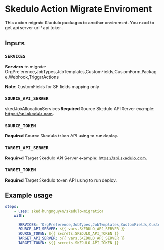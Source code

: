 # Skedulo Action Migrate Enviroment

This action migrate Skedulo packages to another enviroment. You need to get api server url / api token.

## Inputs

### `SERVICES`

**Services** to migrate: OrgPreference,JobTypes,JobTemplates,CustomFields,CustomForm,Package,Webhook,TriggerActions

**Note**: CustomFields for SF fields mapping only

### `SOURCE_API_SERVER`
skedJobAllocationServices
**Required** Source Skedulo API Server example: https://api.skedulo.com.

### `SOURCE_TOKEN`

**Required** Source Skedulo token API using to run deploy.

### `TARGET_API_SERVER`

**Required** Target Skedulo API Server example: https://api.skedulo.com.

### `TARGET_TOKEN`

**Required** Target Skedulo token API using to run deploy.

## Example usage

```yaml
steps:
    - uses: sked-hungnguyen/skedulo-migration
    with:

      SERVICES: "OrgPreference,JobTypes,JobTemplates,CustomFields,CustomForm,Package,Webhook,TriggerActions,MobileNotifications"
      SOURCE_API_SERVER: ${{ vars.SKEDULO_API_SERVER }}
      SOURCE_TOKEN: ${{ secrets.SKEDULO_API_TOKEN }}
      TARGET_API_SERVER: ${{ vars.SKEDULO_API_SERVER }}
      TARGET_TOKEN: ${{ secrets.SKEDULO_API_TOKEN }}
```
